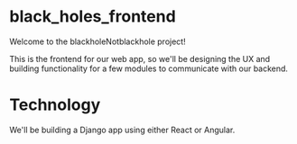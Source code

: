 # black_holes_frontend

Welcome to the blackholeNotblackhole project!

This is the frontend for our web app, so we'll be designing the UX and building functionality 
for a few modules to communicate with our backend.

# Technology

We'll be building a Django app using either React or Angular.

